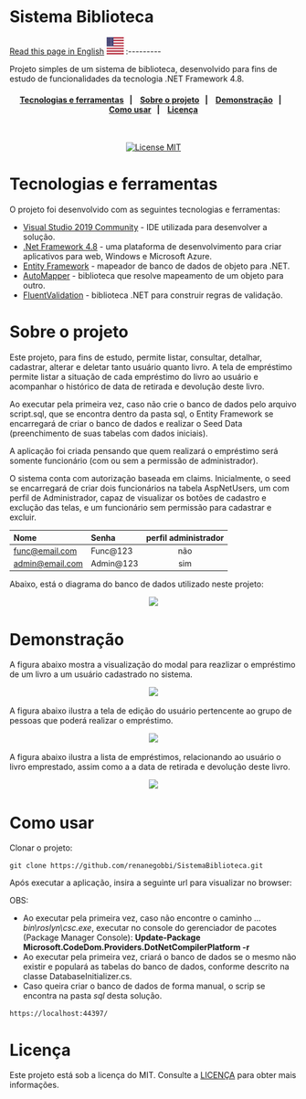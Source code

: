
# Sistema Biblioteca

<a href="https://github.com/renanegobbi/SistemaBiblioteca/blob/main/README.md">Read this page in English</a> <img alt="English" src="https://github.com/renanegobbi/Flags/blob/main/Flag_of_the_United_States.svg" width="30" height="30"> 
:---------

Projeto simples de um sistema de biblioteca, desenvolvido para fins de estudo de funcionalidades da tecnologia .NET Framework 4.8.

<h4 align="center"> 
  <a href="#Tecnologias-e-ferramentas">Tecnologias e ferramentas</a>&nbsp;&nbsp;&nbsp;|&nbsp;&nbsp;&nbsp; 
  <a href="#Sobre-o-projeto">Sobre o projeto</a>&nbsp;&nbsp;&nbsp;|&nbsp;&nbsp;&nbsp;
  <a href="#Demonstração">Demonstração</a>&nbsp;&nbsp;&nbsp;|&nbsp;&nbsp;&nbsp;
  </br>
  <a href="#Como-usar">Como usar</a>&nbsp;&nbsp;&nbsp;|&nbsp;&nbsp;&nbsp;
  <a href="#Licença">Licença</a>
</h4>

<br/>

<p align="center">
  <a href="https://opensource.org/licenses/MIT">
    <img src="https://img.shields.io/badge/License-MIT-blue.svg" alt="License MIT">
  </a>
</p>

<div id='Tecnologias-e-Ferramentas'/>

# Tecnologias e ferramentas 

O projeto foi desenvolvido com as seguintes tecnologias e ferramentas:

- [Visual Studio 2019 Community](https://visualstudio.microsoft.com/vs/older-downloads/) - IDE utilizada para desenvolver a solução.
- [.Net Framework 4.8](https://dotnet.microsoft.com/pt-br/download/dotnet-framework/net48) - uma plataforma de desenvolvimento para criar aplicativos para web, Windows e Microsoft Azure.
- [Entity Framework](https://learn.microsoft.com/pt-br/ef/ef6/fundamentals/install) - mapeador de banco de dados de objeto para .NET.
- [AutoMapper](https://automapper.org/) - biblioteca que resolve mapeamento de um objeto para outro.
- [FluentValidation](https://docs.fluentvalidation.net/en/latest/) -  biblioteca .NET para construir regras de validação.      

<div id='Sobre-o-projeto'/>

# Sobre o projeto

Este projeto, para fins de estudo, permite listar, consultar, detalhar, cadastrar, alterar e deletar tanto usuário quanto livro. A tela de empréstimo permite listar a situação de cada empréstimo do livro ao usuário e acompanhar o histórico de data de retirada e devolução deste livro.    

Ao executar pela primeira vez, caso não crie o banco de dados pelo arquivo script.sql, que se encontra dentro da pasta sql, o Entity Framework se encarregará de criar o banco de dados e realizar o Seed Data (preenchimento de suas tabelas com dados iniciais).

A aplicação foi criada pensando que quem realizará o empréstimo será somente funcionário (com ou sem a permissão de administrador).

O sistema conta com autorização baseada em claims. Inicialmente, o seed se encarregará de criar dois funcionários na tabela AspNetUsers, um com perfil de Administrador, capaz de visualizar os botões de cadastro e exclução das telas, e um funcionário sem permissão para cadastrar e excluir.

Nome | Senha | perfil administrador
:--------- | :------ | :-------:
func@email.com | Func@123 | não
admin@email.com | Admin@123 | sim

Abaixo, está o diagrama do banco de dados utilizado neste projeto:

<p align="center">
  <img src="https://github.com/renanegobbi/SistemaBiblioteca/blob/main/docs/prints/banco_de_dados_diagrama_mssms.PNG"/>
</p>


# Demonstração

A figura abaixo mostra a visualização do modal para reazlizar o empréstimo de um livro a um usuário cadastrado no sistema.

<p align="center">
  <img src="https://github.com/renanegobbi/SistemaBiblioteca/blob/main/docs/prints/livro_popup_emprestimo.png"/>
</p>

A figura abaixo ilustra a tela de edição do usuário pertencente ao grupo de pessoas que poderá realizar o empréstimo.

<p align="center">
  <img src="https://github.com/renanegobbi/SistemaBiblioteca/blob/main/docs/prints/usuario_popup_edicao.png"/>
</p>

A figura abaixo ilustra a lista de empréstimos, relacionando ao usuário o livro emprestado, assim como a a data de retirada e devolução deste livro.

<p align="center">
  <img src="https://github.com/renanegobbi/SistemaBiblioteca/blob/main/docs/prints/emprestimos_lista.png"/>
</p>

# Como usar

Clonar o projeto:
```
git clone https://github.com/renanegobbi/SistemaBiblioteca.git
```         

Após executar a aplicação, insira a seguinte url para visualizar no browser:   

OBS:
* Ao executar pela primeira vez, caso não encontre o caminho <em>... bin\roslyn\csc.exe</em>, executar no console do gerenciador de pacotes (Package Manager Console):
  <strong>Update-Package Microsoft.CodeDom.Providers.DotNetCompilerPlatform -r</strong>
* Ao executar pela primeira vez, criará o banco de dados se o mesmo não existir e populará as tabelas do banco de dados, conforme descrito na classe DatabaseInitializer.cs.
* Caso queira criar o banco de dados de forma manual, o scrip se encontra na pasta <em>sql</em> desta solução.
```
https://localhost:44397/
```

# Licença
Este projeto está sob a licença do MIT. Consulte a [LICENÇA](https://github.com/TesteReteste/lim/blob/master/LICENSE) para obter mais informações.
